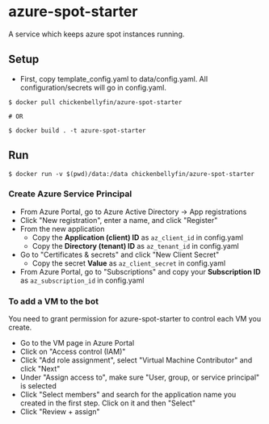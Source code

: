 # azure-spot-starter
A service which keeps azure spot instances running.

## Setup
- First, copy template_config.yaml to data/config.yaml. All configuration/secrets will go in config.yaml.

```
$ docker pull chickenbellyfin/azure-spot-starter

# OR

$ docker build . -t azure-spot-starter
```

## Run
```
$ docker run -v $(pwd)/data:/data chickenbellyfin/azure-spot-starter
```

### Create Azure Service Principal
  - From Azure Portal, go to Azure Active Directory -> App registrations
  - Click "New registration", enter a name, and click "Register"
  - From the new application
    - Copy the **Application (client) ID** as `az_client_id` in config.yaml
    - Copy the **Directory (tenant) ID** as `az_tenant_id` in config.yaml
  - Go to "Certificates & secrets" and click "New Client Secret"
    - Copy the secret **Value** as `az_client_secret` in config.yaml
  - From Azure Portal, go to "Subscriptions" and copy your **Subscription ID** as `az_subscription_id` in config.yaml

### To add a VM to the bot
You need to grant permission for azure-spot-starter to control each VM you create.

- Go to the VM page in Azure Portal
- Click on "Access control (IAM)"
- Click "Add role assignment", select "Virtual Machine Contributor" and click "Next"
- Under "Assign access to", make sure "User, group, or service principal" is selected
- Click "Select members" and search for the application name you created in the first step. Click on it and then "Select"
- Click "Review + assign"